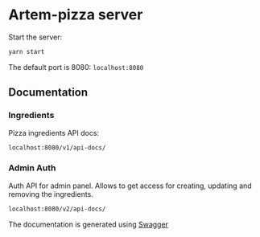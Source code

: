 # Artem-pizza server

Start the server:

```bash
yarn start
```

The default port is 8080: `localhost:8080`

## Documentation

### Ingredients

Pizza ingredients API docs:

```bash
localhost:8080/v1/api-docs/
```

### Admin Auth

Auth API for admin panel. Allows to get access for creating, updating and removing the ingredients.

```bash
localhost:8080/v2/api-docs/
```

The documentation is generated using [Swagger](https://swagger.io/)
